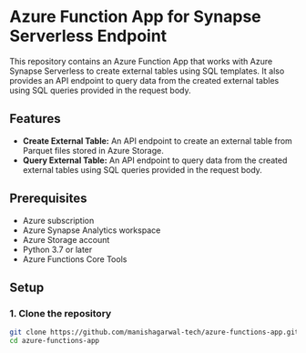# Azure Function App for Synapse Serverless Endpoint

This repository contains an Azure Function App that works with Azure Synapse Serverless to create external tables using SQL templates. It also provides an API endpoint to query data from the created external tables using SQL queries provided in the request body.

## Features

- **Create External Table:** An API endpoint to create an external table from Parquet files stored in Azure Storage.
- **Query External Table:** An API endpoint to query data from the created external tables using SQL queries provided in the request body.

## Prerequisites

- Azure subscription
- Azure Synapse Analytics workspace
- Azure Storage account
- Python 3.7 or later
- Azure Functions Core Tools

## Setup

### 1. Clone the repository

```bash
git clone https://github.com/manishagarwal-tech/azure-functions-app.git
cd azure-functions-app
